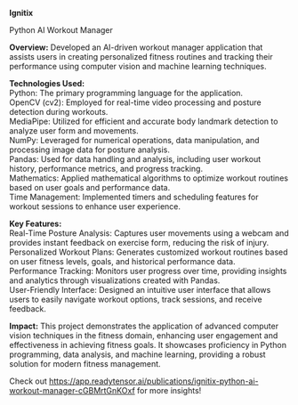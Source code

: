 **Ignitix**

Python AI Workout Manager

**Overview:** Developed an AI-driven workout manager application that assists users in creating personalized fitness routines and tracking their performance using computer vision and machine learning techniques.

**Technologies Used:**\
Python: The primary programming language for the application.\
OpenCV (cv2): Employed for real-time video processing and posture detection during workouts.\
MediaPipe: Utilized for efficient and accurate body landmark detection to analyze user form and movements.\
NumPy: Leveraged for numerical operations, data manipulation, and processing image data for posture analysis.\
Pandas: Used for data handling and analysis, including user workout history, performance metrics, and progress tracking.\
Mathematics: Applied mathematical algorithms to optimize workout routines based on user goals and performance data.\
Time Management: Implemented timers and scheduling features for workout sessions to enhance user experience.

**Key Features:**\
Real-Time Posture Analysis: Captures user movements using a webcam and provides instant feedback on exercise form, reducing the risk of injury.\
Personalized Workout Plans: Generates customized workout routines based on user fitness levels, goals, and historical performance data.\
Performance Tracking: Monitors user progress over time, providing insights and analytics through visualizations created with Pandas.\
User-Friendly Interface: Designed an intuitive user interface that allows users to easily navigate workout options, track sessions, and receive feedback.

**Impact:** This project demonstrates the application of advanced computer vision techniques in the fitness domain, enhancing user engagement and effectiveness in achieving fitness goals. It showcases proficiency in Python programming, data analysis, and machine learning, providing a robust solution for modern fitness management.

Check out https://app.readytensor.ai/publications/ignitix-python-ai-workout-manager-cGBMrtGnKOxf for more insights!

